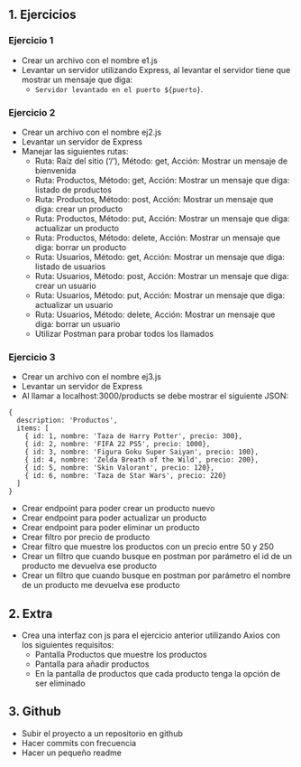 ## 1. Ejercicios 

### Ejercicio 1

- Crear un archivo con el nombre e1.js
- Levantar un servidor utilizando Express, al levantar el servidor tiene que mostrar un mensaje que diga: 
    - `Servidor levantado en el puerto ${puerto}`.

### Ejercicio 2

- Crear un archivo con el nombre ej2.js
- Levantar un servidor de Express
- Manejar las siguientes rutas:
    - Ruta: Raíz del sitio (‘/’), Método: get, Acción: Mostrar un mensaje de bienvenida
    - Ruta: Productos, Método: get, Acción: Mostrar un mensaje que diga: listado de productos
    - Ruta: Productos, Método: post, Acción: Mostrar un mensaje que diga: crear un producto
    - Ruta: Productos, Método: put, Acción: Mostrar un mensaje que diga: actualizar un producto
    - Ruta: Productos, Método: delete, Acción: Mostrar un mensaje que diga: borrar un producto
    - Ruta: Usuarios, Método: get, Acción: Mostrar un mensaje que diga: listado de usuarios
    - Ruta: Usuarios, Método: post, Acción: Mostrar un mensaje que diga: crear un usuario
    - Ruta: Usuarios, Método: put, Acción: Mostrar un mensaje que diga: actualizar un usuario
    - Ruta: Usuarios, Método: delete, Acción: Mostrar un mensaje que diga: borrar un usuario
    - Utilizar Postman para probar todos los llamados

### Ejercicio 3

- Crear un archivo con el nombre ej3.js
- Levantar un servidor de Express
- Al llamar a localhost:3000/products se debe mostrar el siguiente JSON:
``` JS
{
  description: 'Productos',
  items: [
    { id: 1, nombre: 'Taza de Harry Potter', precio: 300},
    { id: 2, nombre: 'FIFA 22 PS5', precio: 1000},
    { id: 3, nombre: 'Figura Goku Super Saiyan', precio: 100},
    { id: 4, nombre: 'Zelda Breath of the Wild', precio: 200},
    { id: 5, nombre: 'Skin Valorant', precio: 120},
    { id: 6, nombre: 'Taza de Star Wars', precio: 220}
  ]
}
```
- Crear endpoint para poder crear un producto nuevo
- Crear endpoint para poder actualizar un producto
- Crear endpoint para poder eliminar un producto
- Crear filtro por precio de producto
- Crear filtro que muestre los productos con un precio entre 50 y 250
- Crear un filtro que cuando busque en postman por parámetro el id de un producto me devuelva ese producto
- Crear un filtro que cuando busque en postman por parámetro el nombre de un producto me devuelva ese producto

## 2. Extra

- Crea una interfaz con js para el ejercicio anterior utilizando Axios con los siguientes requisitos:
    - Pantalla Productos que muestre los productos
    - Pantalla para añadir productos
    - En la pantalla de productos que cada producto tenga la opción de ser eliminado


## 3. Github

- Subir el proyecto a un repositorio en github
- Hacer commits con frecuencia
- Hacer un pequeño readme
